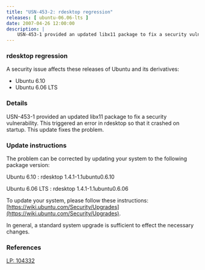 ```yaml
---
title: "USN-453-2: rdesktop regression"
releases: [ ubuntu-06.06-lts ]
date: 2007-04-26 12:00:00
description: |
    USN-453-1 provided an updated libx11 package to fix a security vulnerability. This triggered an error in rdesktop so that it crashed on startup. This update fixes the problem.
--- 
```

 
### rdesktop regression

A security issue affects these releases of Ubuntu and its derivatives:

* Ubuntu 6.10
* Ubuntu 6.06 LTS

### Details

USN-453-1 provided an updated libx11 package to fix a security vulnerability. This triggered an error in rdesktop so that it crashed on startup. This update fixes the problem.

### Update instructions

The problem can be corrected by updating your system to the following package version:

Ubuntu 6.10
 : rdesktop <span>1.4.1-1.1ubuntu0.6.10</span>

Ubuntu 6.06 LTS
 : rdesktop <span>1.4.1-1.1ubuntu0.6.06</span>

To update your system, please follow these instructions: [https://wiki.ubuntu.com/Security/Upgrades](https://wiki.ubuntu.com/Security/Upgrades).

In general, a standard system upgrade is sufficient to effect the necessary changes.

### References

 [LP: 104332](https://launchpad.net/bugs/104332)
 
